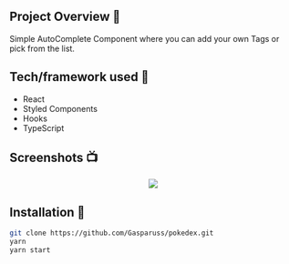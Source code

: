 ## Project Overview 🎉

Simple AutoComplete Component where you can add your own Tags or pick from the list.

## Tech/framework used 🔧

- React
- Styled Components
- Hooks
- TypeScript

## Screenshots 📺

<p align="center">
	<img src="https://i.ibb.co/DpW4Z3Q/second.png" />
</p>

## Installation 💾

```bash
git clone https://github.com/Gasparuss/pokedex.git
yarn
yarn start
```


